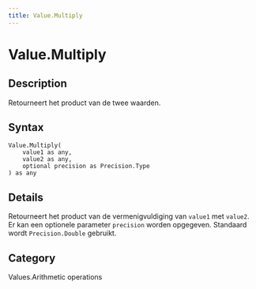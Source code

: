 ```yaml
---
title: Value.Multiply
---
```


# Value.Multiply


## Description

Retourneert het product van de twee waarden.


## Syntax

```powerquery
Value.Multiply(
    value1 as any,
    value2 as any,
    optional precision as Precision.Type
) as any
```


## Details

Retourneert het product van de vermenigvuldiging van <code>value1</code> met <code>value2</code>. Er kan een optionele parameter <code>precision</code> worden opgegeven. Standaard wordt <code>Precision.Double</code> gebruikt.



## Category
Values.Arithmetic operations
